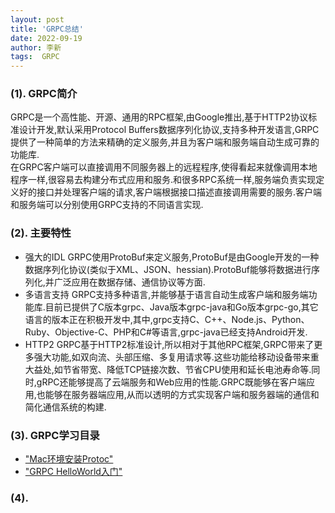 ```yaml
---
layout: post
title: 'GRPC总结' 
date: 2022-09-19
author: 李新
tags:  GRPC
---
```



### (1). GRPC简介
GRPC是一个高性能、开源、通用的RPC框架,由Google推出,基于HTTP2协议标准设计开发,默认采用Protocol Buffers数据序列化协议,支持多种开发语言,GRPC提供了一种简单的方法来精确的定义服务,并且为客户端和服务端自动生成可靠的功能库.   
在GRPC客户端可以直接调用不同服务器上的远程程序,使得看起来就像调用本地程序一样,很容易去构建分布式应用和服务.和很多RPC系统一样,服务端负责实现定义好的接口并处理客户端的请求,客户端根据接口描述直接调用需要的服务.客户端和服务端可以分别使用GRPC支持的不同语言实现. 

### (2). 主要特性
+ 强大的IDL
  GRPC使用ProtoBuf来定义服务,ProtoBuf是由Google开发的一种数据序列化协议(类似于XML、JSON、hessian).ProtoBuf能够将数据进行序列化,并广泛应用在数据存储、通信协议等方面.  
+ 多语言支持
  GRPC支持多种语言,并能够基于语言自动生成客户端和服务端功能库.目前已提供了C版本grpc、Java版本grpc-java和Go版本grpc-go,其它语言的版本正在积极开发中,其中,grpc支持C、C++、Node.js、Python、Ruby、Objective-C、PHP和C#等语言,grpc-java已经支持Android开发. 
+ HTTP2
  GRPC基于HTTP2标准设计,所以相对于其他RPC框架,GRPC带来了更多强大功能,如双向流、头部压缩、多复用请求等.这些功能给移动设备带来重大益处,如节省带宽、降低TCP链接次数、节省CPU使用和延长电池寿命等.同时,gRPC还能够提高了云端服务和Web应用的性能.GRPC既能够在客户端应用,也能够在服务器端应用,从而以透明的方式实现客户端和服务器端的通信和简化通信系统的构建.  
### (3). GRPC学习目录
+ ["Mac环境安装Protoc"](/2022/09/19/Mac-Install-Protoc.html) 
+ ["GRPC HelloWorld入门"](/2022/09/19/GRPC-HelloWorld.html)
### (4). 
